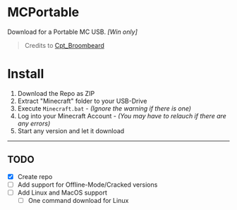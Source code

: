 # MCPortable
Download for a Portable MC USB. _[Win only]_

> Credits to [Cpt_Broombeard](https://www.planetminecraft.com/blog/make-your-minecraft-portable/)

# Install
1) Download the Repo as ZIP
2) Extract "Minecraft" folder to your USB-Drive
3) Execute `Minecraft.bat` - _(Ignore the warning if there is one)_
4) Log into your Minecraft Account - _(You may have to relauch if there are any errors)_
5) Start any version and let it download

***

## TODO
- [x] Create repo
- [ ] Add support for Offline-Mode/Cracked versions
- [ ] Add Linux and MacOS support
  - [ ] One command download for Linux
